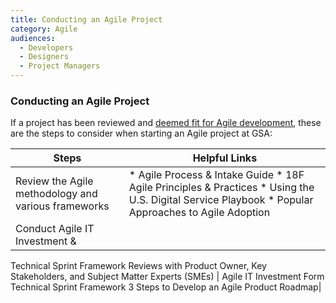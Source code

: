 ```yaml
---
title: Conducting an Agile Project
category: Agile
audiences:
  - Developers
  - Designers
  - Project Managers
---
```

<style>
  table {
    width: 100%;
    table-layout: fixed;
  }
</style>

### Conducting an Agile Project
If a project has been reviewed and [deemed fit for Agile development](), these are the steps to consider when starting an Agile project at GSA:

|**Steps** | **Helpful Links**
|---------------|---------------|
| Review the Agile methodology and various frameworks| * Agile Process & Intake Guide * 18F Agile Principles & Practices * Using the U.S. Digital Service Playbook * Popular Approaches to Agile Adoption|
| Conduct Agile IT Investment &
Technical Sprint Framework Reviews with Product Owner, Key Stakeholders, and Subject Matter Experts (SMEs)
 | Agile IT Investment Form
Technical Sprint Framework
3 Steps to Develop an Agile Product Roadmap|
